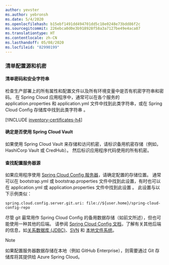 ```yaml
---
author: yevster
ms.author: yebronsh
ms.date: 5/4/2020
ms.openlocfilehash: b15ebf1491dd494701dd5c18e0248e73bdd86f2c
ms.sourcegitcommit: 226ebca0d0e3b918928f58a3a7127be49e4aca87
ms.translationtype: HT
ms.contentlocale: zh-CN
ms.lasthandoff: 05/08/2020
ms.locfileid: "82990199"
---
```

### <a name="inventory-configuration-sources-and-secrets"></a>清单配置源和机密

#### <a name="inventory-passwords-and-secure-strings"></a>清单密码和安全字符串

检查生产部署上的所有属性和配置文件以及所有环境变量中是否有机密字符串和密码。 在 Spring Cloud 应用程序中，通常可以在各个服务的 application.properties 和 application.yml 文件中找到此类字符串，或在 Spring Cloud Config 存储库中找到此类字符串 。

[!INCLUDE [inventory-certificates-h4](inventory-certificates-h4.md)]

#### <a name="determine-whether-spring-cloud-vault-is-used"></a>确定是否使用 Spring Cloud Vault

如果使用 Spring Cloud Vault 来存储和访问机密，请标识备用机密存储（例如，HashiCorp Vault 或 CredHub）。 然后标识应用程序代码使用的所有机密。

#### <a name="locate-the-configuration-server-source"></a>查找配置服务器源

如果应用程序使用 [Spring Cloud Config 服务器](https://cloud.spring.io/spring-cloud-config/reference/html/#_spring_cloud_config_server)，请确定配置的存储位置。 通常可以在 bootstrap.yml 或 bootstrap.properties 文件中找到此设置，有时也可以在 application.yml 或 application.properties 文件中找到此设置   。 此设置与以下示例类似：

```properties
spring.cloud.config.server.git.uri: file://${user.home}/spring-cloud-config-repo
```

尽管 git 最常用作 Spring Cloud Config 的备用数据存储（如前文所述），但也可能使用一种其他的后端。 请参阅 [Spring Cloud Config 文档](https://cloud.spring.io/spring-cloud-config/reference/html/#_environment_repository)，了解有关其他后端的信息，如[关系数据库 (JDBC)](https://cloud.spring.io/spring-cloud-config/reference/html/#_jdbc_backend)、[SVN](https://cloud.spring.io/spring-cloud-config/reference/html/#_version_control_backend_filesystem_use) 和 [本地文件系统](https://cloud.spring.io/spring-cloud-config/reference/html/#_file_system_backend)。

> [!NOTE]
> 如果配置服务器数据存储在本地（例如 GitHub Enterprise），则需要通过 Git 存储库将其提供给 Azure Spring Cloud。
